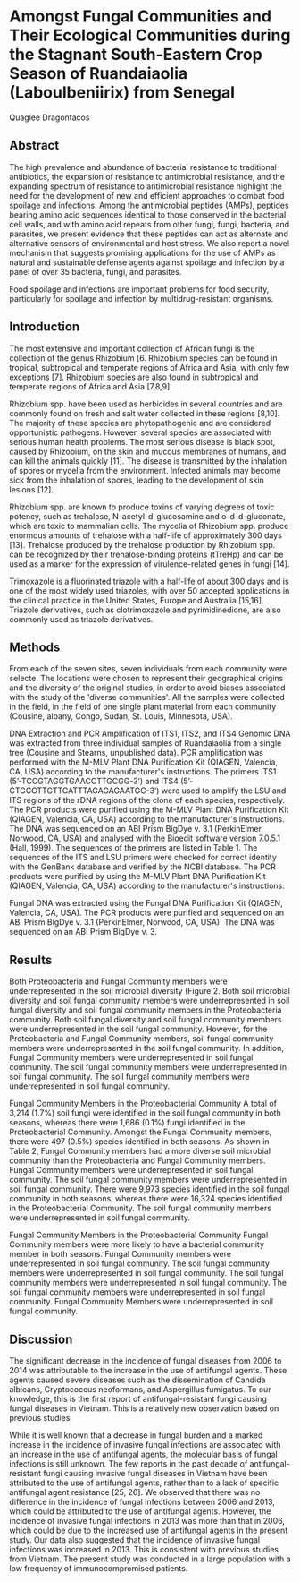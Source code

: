 # Amongst Fungal Communities and Their Ecological Communities during the Stagnant South-Eastern Crop Season of Ruandaiaolia (Laboulbeniirix) from Senegal
Quaglee Dragontacos


## Abstract
The high prevalence and abundance of bacterial resistance to traditional antibiotics, the expansion of resistance to antimicrobial resistance, and the expanding spectrum of resistance to antimicrobial resistance highlight the need for the development of new and efficient approaches to combat food spoilage and infections. Among the antimicrobial peptides (AMPs), peptides bearing amino acid sequences identical to those conserved in the bacterial cell walls, and with amino acid repeats from other fungi, fungi, bacteria, and parasites, we present evidence that these peptides can act as alternate and alternative sensors of environmental and host stress. We also report a novel mechanism that suggests promising applications for the use of AMPs as natural and sustainable defense agents against spoilage and infection by a panel of over 35 bacteria, fungi, and parasites.

Food spoilage and infections are important problems for food security, particularly for spoilage and infection by multidrug-resistant organisms.


## Introduction
The most extensive and important collection of African fungi is the collection of the genus Rhizobium [6. Rhizobium species can be found in tropical, subtropical and temperate regions of Africa and Asia, with only few exceptions [7]. Rhizobium species are also found in subtropical and temperate regions of Africa and Asia [7,8,9].

Rhizobium spp. have been used as herbicides in several countries and are commonly found on fresh and salt water collected in these regions [8,10]. The majority of these species are phytopathogenic and are considered opportunistic pathogens. However, several species are associated with serious human health problems. The most serious disease is black spot, caused by Rhizobium, on the skin and mucous membranes of humans, and can kill the animals quickly [11]. The disease is transmitted by the inhalation of spores or mycelia from the environment. Infected animals may become sick from the inhalation of spores, leading to the development of skin lesions [12].

Rhizobium spp. are known to produce toxins of varying degrees of toxic potency, such as trehalose, N-acetyl-d-glucosamine and o-d-d-gluconate, which are toxic to mammalian cells. The mycelia of Rhizobium spp. produce enormous amounts of trehalose with a half-life of approximately 300 days [13]. Trehalose produced by the trehalose production by Rhizobium spp. can be recognized by their trehalose-binding proteins (tTreHp) and can be used as a marker for the expression of virulence-related genes in fungi [14].

Trimoxazole is a fluorinated triazole with a half-life of about 300 days and is one of the most widely used triazoles, with over 50 accepted applications in the clinical practice in the United States, Europe and Australia [15,16]. Triazole derivatives, such as clotrimoxazole and pyrimidinedione, are also commonly used as triazole derivatives.


## Methods
From each of the seven sites, seven individuals from each community were selecte. The locations were chosen to represent their geographical origins and the diversity of the original studies, in order to avoid biases associated with the study of the 'diverse communities'. All the samples were collected in the field, in the field of one single plant material from each community (Cousine, albany, Congo, Sudan, St. Louis, Minnesota, USA).

DNA Extraction and PCR Amplification of ITS1, ITS2, and ITS4
Genomic DNA was extracted from three individual samples of Ruandaiaolia from a single tree (Cousine and Stearns, unpublished data). PCR amplification was performed with the M-MLV Plant DNA Purification Kit (QIAGEN, Valencia, CA, USA) according to the manufacturer's instructions. The primers ITS1 (5’-TCCGTAGGTGAACCTTGCGG-3’) and ITS4 (5’-CTGCGTTCTTCATTTAGAGAGAATGC-3’) were used to amplify the LSU and ITS regions of the rDNA regions of the clone of each species, respectively. The PCR products were purified using the M-MLV Plant DNA Purification Kit (QIAGEN, Valencia, CA, USA) according to the manufacturer's instructions. The DNA was sequenced on an ABI Prism BigDye v. 3.1 (PerkinElmer, Norwood, CA, USA) and analysed with the Bioedit software version 7.0.5.1 (Hall, 1999). The sequences of the primers are listed in Table 1. The sequences of the ITS and LSU primers were checked for correct identity with the GenBank database and verified by the NCBI database. The PCR products were purified by using the M-MLV Plant DNA Purification Kit (QIAGEN, Valencia, CA, USA) according to the manufacturer's instructions.

Fungal DNA was extracted using the Fungal DNA Purification Kit (QIAGEN, Valencia, CA, USA). The PCR products were purified and sequenced on an ABI Prism BigDye v. 3.1 (PerkinElmer, Norwood, CA, USA). The DNA was sequenced on an ABI Prism BigDye v. 3.


## Results
Both Proteobacteria and Fungal Community members were underrepresented in the soil microbial diversity (Figure 2. Both soil microbial diversity and soil fungal community members were underrepresented in soil fungal diversity and soil fungal community members in the Proteobacteria community. Both soil fungal diversity and soil fungal community members were underrepresented in the soil fungal community. However, for the Proteobacteria and Fungal Community members, soil fungal community members were underrepresented in the soil fungal community. In addition, Fungal Community members were underrepresented in soil fungal community. The soil fungal community members were underrepresented in soil fungal community. The soil fungal community members were underrepresented in soil fungal community.

Fungal Community Members in the Proteobacterial Community
A total of 3,214 (1.7%) soil fungi were identified in the soil fungal community in both seasons, whereas there were 1,686 (0.1%) fungi identified in the Proteobacterial Community. Amongst the Fungal Community members, there were 497 (0.5%) species identified in both seasons. As shown in Table 2, Fungal Community members had a more diverse soil microbial community than the Proteobacteria and Fungal Community members. Fungal Community members were underrepresented in soil fungal community. The soil fungal community members were underrepresented in soil fungal community. There were 9,973 species identified in the soil fungal community in both seasons, whereas there were 16,324 species identified in the Proteobacterial Community. The soil fungal community members were underrepresented in soil fungal community.

Fungal Community Members in the Proteobacterial Community
Fungal Community members were more likely to have a bacterial community member in both seasons. Fungal Community members were underrepresented in soil fungal community. The soil fungal community members were underrepresented in soil fungal community. The soil fungal community members were underrepresented in soil fungal community. The soil fungal community members were underrepresented in soil fungal community. Fungal Community Members were underrepresented in soil fungal community.


## Discussion
The significant decrease in the incidence of fungal diseases from 2006 to 2014 was attributable to the increase in the use of antifungal agents. These agents caused severe diseases such as the dissemination of Candida albicans, Cryptococcus neoformans, and Aspergillus fumigatus. To our knowledge, this is the first report of antifungal-resistant fungi causing fungal diseases in Vietnam. This is a relatively new observation based on previous studies.

While it is well known that a decrease in fungal burden and a marked increase in the incidence of invasive fungal infections are associated with an increase in the use of antifungal agents, the molecular basis of fungal infections is still unknown. The few reports in the past decade of antifungal-resistant fungi causing invasive fungal diseases in Vietnam have been attributed to the use of antifungal agents, rather than to a lack of specific antifungal agent resistance [25, 26]. We observed that there was no difference in the incidence of fungal infections between 2006 and 2013, which could be attributed to the use of antifungal agents. However, the incidence of invasive fungal infections in 2013 was more than that in 2006, which could be due to the increased use of antifungal agents in the present study. Our data also suggested that the incidence of invasive fungal infections was increased in 2013. This is consistent with previous studies from Vietnam. The present study was conducted in a large population with a low frequency of immunocompromised patients.
